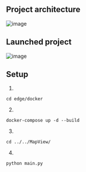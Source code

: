 ## Project architecture
![image](https://github.com/tarastarasyuk/embedded-iot-systems/assets/63196891/fbccdea3-aa42-4d18-b579-726336478054)

## Launched project
![image](https://github.com/tarastarasyuk/embedded-iot-systems/assets/63196891/51932771-db29-4a91-a4bd-9e04a3c7c939)

## Setup

1.
```cd edge/docker```

2.
```docker-compose up -d --build```

3.
```cd ../../MapView/```

4.
```python main.py```
